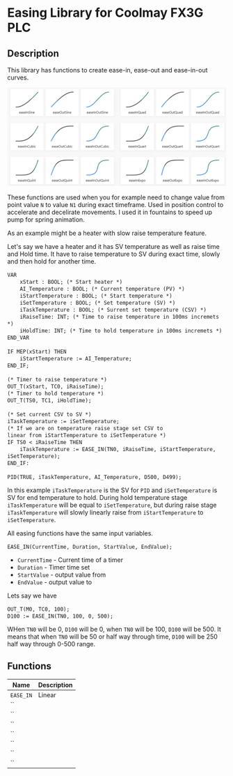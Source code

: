 # Easing Library for Coolmay FX3G PLC

## Description

This library has functions to create ease-in, ease-out and ease-in-out curves.

![examples](./easeExamples.png)

These functions are used when you for example need to change value from point value `N` to value `N1` during exact timeframe. Used in position control to accelerate and decelirate movements. I used it in fountains to speed up pump for spring animation.

As an example might be a heater with slow raise temperature feature.

Let's say we have a heater and it has SV temperature as well as raise time and Hold time. It have to raise temperature to SV during exact time, slowly and then hold for another time.

```iecst
VAR
    xStart : BOOL; (* Start heater *)
    AI_Temperature : BOOL; (* Current temperature (PV) *)
    iStartTemperature : BOOL; (* Start temperature *)
    iSetTemperature : BOOL; (* Set temperature (SV) *)
    iTaskTemperature : BOOL; (* Surrent set temperature (CSV) *)
    iRaiseTime: INT; (* Time to raise temperature in 100ms incremets *)
    iHoldTime: INT; (* Time to hold temperature in 100ms incremets *)
END_VAR

IF MEP(xStart) THEN
    iStartTemperature := AI_Temperature;
END_IF;

(* Timer to raise temperature *)
OUT_T(xStart, TC0, iRaiseTime);
(* Timer to hold temperature *)
OUT_T(TS0, TC1, iHoldTime);

(* Set current CSV to SV *)
iTaskTemperature := iSetTemperature;
(* If we are on temperature raise stage set CSV to
linear from iStartTemperature to iSetTemperature *)
IF TS0 < iRaiseTime THEN
    iTaskTemperature := EASE_IN(TN0, iRaiseTime, iStartTemperature, iSetTemperature);
END_IF:

PID(TRUE, iTaskTemperature, AI_Temperature, D500, D499);
```

In this example `iTaskTemperature` is the SV for `PID` and `iSetTemperature` is SV for end temperature to hold. During hold temperature stage `iTaskTemperature` will be equal to `iSetTemperature`, but during raise stage `iTaskTemperature` will slowly linearly raise from `iStartTemperature` to `iSetTemperature`.

All easing functions have the same input variables.

```iecst
EASE_IN(CurrentTime, Duration, StartValue, EndValue);
```

- `CurrentTime` - Current time of a timer
- `Duration` - Timer time set
- `StartValue` - output value from
- `EndValue` - output value to

Lets say we have

```iecst
OUT_T(M0, TC0, 100);
D100 := EASE_IN(TN0, 100, 0, 500);
```

WHen `TN0` will be 0, `D100` will be 0, when `TN0` will be 100, `D100` will be 500. It means that when `TN0` will be 50 or half way through time, `D100` will be 250 half way through 0-500 range.

## Functions

| Name |  Description |
| ---  | --- |
| `EASE_IN`  | Linear |
| `` | |
| `` | |
| `` | |
| `` | |
| `` | |
| `` | |
| `` | |

